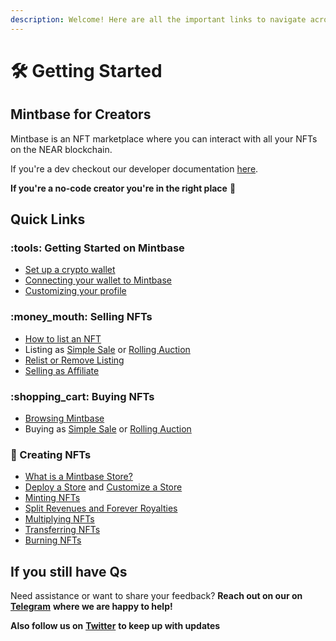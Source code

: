 ```yaml
---
description: Welcome! Here are all the important links to navigate across our docs
---
```


# 🛠 Getting Started

## Mintbase for Creators

Mintbase is an NFT marketplace where you can interact with all your NFTs on the NEAR blockchain.

If you're a dev checkout our developer documentation [here](../../dev/getting-started/).

**If you're a no-code creator you're in the right place** :tada:

## Quick Links

### :tools: Getting Started on Mintbase

* [Set up a crypto wallet](set-up-a-wallet.md)
* [Connecting your wallet to Mintbase](connecting-your-wallet.md)
* [Customizing your profile](user-settings.md)

### :money\_mouth: Selling NFTs

* [How to list an NFT](../selling-nfts/how-to-list.md)
* Listing as [Simple Sale](../selling-nfts/listing-as-simple-sale.md) or [Rolling Auction](../selling-nfts/listing-as-rolling-auction.md)
* [Relist or Remove Listing](../selling-nfts/relisting-or-remove-listing.md)
* [Selling as Affiliate](../selling-nfts/selling-as-affiliate.md)

### :shopping\_cart: Buying NFTs

* [Browsing Mintbase](../buying-nfts/browsing-mintbase.md)
* Buying as [Simple Sale](../buying-nfts/buying-as-simple-sale.md) or [Rolling Auction](../buying-nfts/buying-as-rolling-auction.md)

### :rocket: Creating NFTs

* [What is a Mintbase Store?](../creating-nfts/what-is-a-mintbase-store.md)
* [Deploy a Store](../creating-nfts/deploy-fee.md) and [Customize a Store](../creating-nfts/store-settings.md)
* [Minting NFTs](../creating-nfts/minting-nfts.md)
* [Split Revenues and Forever Royalties](../creating-nfts/splits.md)
* [Multiplying NFTs](../creating-nfts/multiplying-nfts.md)
* [Transferring NFTs](../creating-nfts/transferring-nfts.md)
* [Burning NFTs](../creating-nfts/burning-nfts.md)

## If you still have Qs

Need assistance or want to share your feedback? **Reach out on our on** [**Telegram**](https://t.me/Mintbase) **where we are happy to help!**

**Also follow us on** [**Twitter**](https://twitter.com/mintbase) **to keep up with updates**
